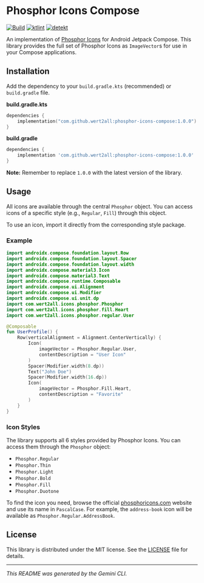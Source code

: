 # Phosphor Icons Compose

[![Build](https://github.com/wert2all/phosphor-icons-compose/actions/workflows/build.yml/badge.svg)](https://github.com/wert2all/phosphor-icons-compose/actions/workflows/build.yml)
[![ktlint](https://github.com/wert2all/phosphor-icons-compose/actions/workflows/ktlint.yml/badge.svg)](https://github.com/wert2all/phosphor-icons-compose/actions/workflows/ktlint.yml)
[![detekt](https://github.com/wert2all/phosphor-icons-compose/actions/workflows/detekt.yml/badge.svg)](https://github.com/wert2all/phosphor-icons-compose/actions/workflows/detekt.yml)

An implementation of [Phosphor Icons](https://phosphoricons.com/) for Android Jetpack Compose. This library provides the full set of Phosphor Icons as `ImageVector`s for use in your Compose applications.

## Installation

Add the dependency to your `build.gradle.kts` (recommended) or `build.gradle` file.

**build.gradle.kts**
```kotlin
dependencies {
    implementation("com.github.wert2all:phosphor-icons-compose:1.0.0")
}
```

**build.gradle**
```groovy
dependencies {
    implementation 'com.github.wert2all:phosphor-icons-compose:1.0.0'
}
```
**Note:** Remember to replace `1.0.0` with the latest version of the library.

## Usage

All icons are available through the central `Phosphor` object. You can access icons of a specific style (e.g., `Regular`, `Fill`) through this object.

To use an icon, import it directly from the corresponding style package.

### Example

```kotlin
import androidx.compose.foundation.layout.Row
import androidx.compose.foundation.layout.Spacer
import androidx.compose.foundation.layout.width
import androidx.compose.material3.Icon
import androidx.compose.material3.Text
import androidx.compose.runtime.Composable
import androidx.compose.ui.Alignment
import androidx.compose.ui.Modifier
import androidx.compose.ui.unit.dp
import com.wert2all.icons.phosphor.Phosphor
import com.wert2all.icons.phosphor.fill.Heart
import com.wert2all.icons.phosphor.regular.User

@Composable
fun UserProfile() {
    Row(verticalAlignment = Alignment.CenterVertically) {
        Icon(
            imageVector = Phosphor.Regular.User,
            contentDescription = "User Icon"
        )
        Spacer(Modifier.width(8.dp))
        Text("John Doe")
        Spacer(Modifier.width(16.dp))
        Icon(
            imageVector = Phosphor.Fill.Heart,
            contentDescription = "Favorite"
        )
    }
}
```

### Icon Styles

The library supports all 6 styles provided by Phosphor Icons. You can access them through the `Phosphor` object:

*   `Phosphor.Regular`
*   `Phosphor.Thin`
*   `Phosphor.Light`
*   `Phosphor.Bold`
*   `Phosphor.Fill`
*   `Phosphor.Duotone`

To find the icon you need, browse the official [phosphoricons.com](https://phosphoricons.com/) website and use its name in `PascalCase`. For example, the `address-book` icon will be available as `Phosphor.Regular.AddressBook`.

## License

This library is distributed under the MIT license. See the [LICENSE](LICENSE) file for details.

---

*This README was generated by the Gemini CLI.*